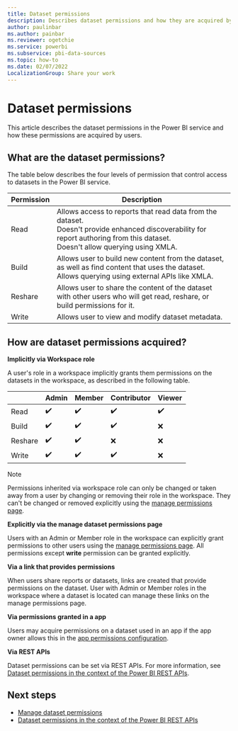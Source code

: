 ```yaml
---
title: Dataset permissions
description: Describes dataset permissions and how they are acquired by users.
author: paulinbar
ms.author: painbar
ms.reviewer: ogetchie
ms.service: powerbi
ms.subservice: pbi-data-sources
ms.topic: how-to
ms.date: 02/07/2022
LocalizationGroup: Share your work
---
```

# Dataset permissions

This article describes the dataset permissions in the Power BI service and how these permissions are acquired by users.

## What are the dataset permissions?

The table below describes the four levels of permission that control access to datasets in the Power BI service. 

|Permission  |Description  |
|------------|-------------|
|Read        |Allows access to reports that read data from the dataset.<br>Doesn't provide enhanced discoverability for report authoring from this dataset.<br>Doesn't allow querying using XMLA.|
|Build       |Allows user to build new content from the dataset, as well as find content that uses the dataset.<br>Allows querying using external APIs like XMLA. |
|Reshare     |Allows user to share the content of the dataset with other users who will get read, reshare, or build permissions for it. |
|Write       |Allows user to view and modify dataset metadata. |

## How are dataset permissions acquired?

**Implicitly  via Workspace role**

A user's role in a workspace implicitly grants them permissions on the datasets in the workspace, as described in the following table.

|                                   |Admin  |Member  |Contributor  |Viewer |
|-----------------------------------|-------|--------|-------------|-------|
|Read                               |✔️     |✔️     |✔️           |✔️    |
|Build                              |✔️     |✔️     |✔️           |❌    |
|Reshare                            |✔️     |✔️     |❌           |❌    |
|Write                              |✔️     |✔️     |✔️           |❌    |

>[!NOTE]
>Permissions inherited via workspace role can only be changed or taken away from a user by changing or removing their role in the workspace. They can't be changed or removed explicitly using the [manage permissions page](service-datasets-manage-access-permissions.md).

**Explicitly via the manage dataset permissions page**

Users with an Admin or Member role in the workspace can explicitly grant permissions to other users using the [manage permissions page](service-datasets-manage-access-permissions.md). All permissions except **write** permission can be granted explicitly.

**Via a link that provides permissions**

When users share reports or datasets, links are created that provide permissions on the dataset. User with Admin or Member roles in the workspace where a dataset is located can manage these links on the manage permissions page. 

**Via permissions granted in a app**

Users may acquire permissions on a dataset used in an app if the app owner allows this in the [app permissions configuration](../collaborate-share/service-create-distribute-apps.md#publish-your-app). 

**Via REST APIs**

Dataset permissions can be set via REST APIs. For more information, see [Dataset permissions in the context of the Power BI REST APIs](../developer/embedded/datasets-permissions.md).

## Next steps
* [Manage dataset permissions](service-datasets-manage-access-permissions.md)
* [Dataset permissions in the context of the Power BI REST APIs](../developer/embedded/datasets-permissions.md)